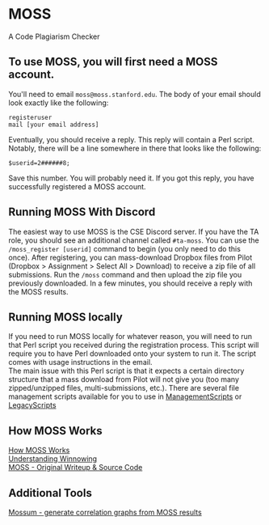 # MOSS 
A Code Plagiarism Checker

## To use MOSS, you will first need a MOSS account.
You'll need to email `moss@moss.stanford.edu`. The body of your email
should look exactly like the following:
```
registeruser
mail [your email address]
```
Eventually, you should receive a reply. This reply will contain a Perl script. 
Notably, there will be a line somewhere in there that looks like the following:
```
$userid=2######8;
```
Save this number. You will probably need it. If you got this reply, you have
successfully registered a MOSS account.

## Running MOSS With Discord
The easiest way to use MOSS is the CSE Discord server. If you have the TA role, you 
should see an additional channel called `#ta-moss`. You can use the 
`/moss_register [userid]` command to begin (you only need to do this once).
After registering, you can mass-download Dropbox files from Pilot 
(Dropbox > Assignment > Select All > Download) to receive a zip file of all submissions.
Run the `/moss` command and then upload the zip file you previously downloaded. In a few minutes,
you should receive a reply with the MOSS results.


## Running MOSS locally
If you need to run MOSS locally for whatever reason, you will need to run that 
Perl script you received during the registration process. 
This script will require you to have Perl downloaded onto your system to run it. The script comes with usage instructions in the email.
<br/>
The main issue with this Perl script is that it expects a certain directory structure that a mass download from Pilot
will not give you (too many zipped/unzipped files, multi-submissions, etc.). There are several file management scripts available for you to use
in [ManagementScripts](./ManagementScripts) or [LegacyScripts](./LegacyScripts)

## How MOSS Works

[How MOSS Works](https://yangdanny97.github.io/blog/2019/05/03/MOSS)  
[Understanding Winnowing](https://theory.stanford.edu/~aiken/publications/papers/sigmod03.pdf)  
[MOSS - Original Writeup & Source Code](https://github.com/RobYang1024/OCaMOSS/blob/master/3110%20Final%20Project%20Writeup.pdf)  

## Additional Tools

[Mossum - generate correlation graphs from MOSS results](https://github.com/hjalti/mossum)
